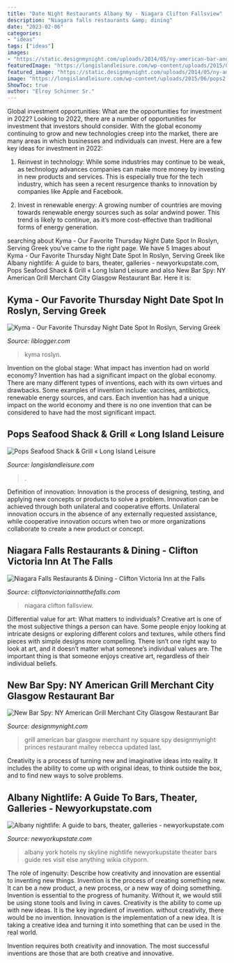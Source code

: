 ```yaml
---
title: "Date Night Restaurants Albany Ny - Niagara Clifton Fallsview"
description: "Niagara falls restaurants &amp; dining"
date: "2023-02-06"
categories:
- "ideas"
tags: ["ideas"]
images:
- "https://static.designmynight.com/uploads/2014/05/ny-american-bar-and-grill-optimised.jpg"
featuredImage: "https://longislandleisure.com/wp-content/uploads/2015/06/pops2.jpg"
featured_image: "https://static.designmynight.com/uploads/2014/05/ny-american-bar-and-grill-optimised.jpg"
image: "https://longislandleisure.com/wp-content/uploads/2015/06/pops2.jpg"
ShowToc: true
author: "Elroy Schinner Sr."
---
```



Global investment opportunities: What are the opportunities for investment in 2022?
Looking to 2022, there are a number of opportunities for investment that investors should consider. With the global economy continuing to grow and new technologies creep into the market, there are many areas in which businesses and individuals can invest. Here are a few key ideas for investment in 2022: 
1. Reinvest in technology: While some industries may continue to be weak, as technology advances companies can make more money by investing in new products and services. This is especially true for the tech industry, which has seen a recent resurgence thanks to innovation by companies like Apple and Facebook. 

2. Invest in renewable energy: A growing number of countries are moving towards renewable energy sources such as solar andwind power. This trend is likely to continue, as it’s more cost-effective than traditional forms of energy generation. 


	

		
searching about Kyma - Our Favorite Thursday Night Date Spot In Roslyn, Serving Greek you've came to the right page. We have 5 Images about Kyma - Our Favorite Thursday Night Date Spot In Roslyn, Serving Greek like Albany nightlife: A guide to bars, theater, galleries - newyorkupstate.com, Pops Seafood Shack &amp; Grill « Long Island Leisure and also New Bar Spy: NY American Grill Merchant City Glasgow Restaurant Bar. Here it is:
		
    
## Kyma - Our Favorite Thursday Night Date Spot In Roslyn, Serving Greek

<img loading=lazy src="https://www.liblogger.com/venues/kyma-roslyn.jpg" onerror="this.onerror=null;this.src='https://tse4.mm.bing.net/th?id=OIP.M7urfRD4k0mYQOF8FuRAEwHaKP&amp;pid=15.1';" alt="Kyma - Our Favorite Thursday Night Date Spot In Roslyn, Serving Greek">

_Source: liblogger.com_

>kyma roslyn. 

	

Invention on the global stage: What impact has invention had on world economy?
Invention has had a significant impact on the global economy. There are many different types of inventions, each with its own virtues and drawbacks. Some examples of invention include: vaccines, antibiotics, renewable energy sources, and cars. Each invention has had a unique impact on the world economy and there is no one invention that can be considered to have had the most significant impact.

    
## Pops Seafood Shack &amp; Grill « Long Island Leisure

<img loading=lazy src="https://longislandleisure.com/wp-content/uploads/2015/06/pops2.jpg" onerror="this.onerror=null;this.src='https://tse1.mm.bing.net/th?id=OIP.qCiPV_a4un5_0ha-_RQ8TQHaFj&amp;pid=15.1';" alt="Pops Seafood Shack &amp; Grill « Long Island Leisure">

_Source: longislandleisure.com_

>. 

	

Definition of innovation:
Innovation is the process of designing, testing, and applying new concepts or products to solve a problem. Innovation can be achieved through both unilateral and cooperative efforts. Unilateral innovation occurs in the absence of any externally requested assistance, while cooperative innovation occurs when two or more organizations collaborate to create a new product or concept.

    
## Niagara Falls Restaurants &amp; Dining - Clifton Victoria Inn At The Falls

<img loading=lazy src="https://cliftonvictoriainnatthefalls.com/wp-content/uploads/2013/05/dining.jpg" onerror="this.onerror=null;this.src='https://tse2.mm.bing.net/th?id=OIP.ckw6WGQTIioH8LXbOiqYAwHaC-&amp;pid=15.1';" alt="Niagara Falls Restaurants &amp; Dining - Clifton Victoria Inn at the Falls">

_Source: cliftonvictoriainnatthefalls.com_

>niagara clifton fallsview. 

	

Differential value for art: What matters to individuals?
Creative art is one of the most subjective things a person can have. Some people enjoy looking at intricate designs or exploring different colors and textures, while others find pieces with simple designs more compelling. There isn’t one right way to look at art, and it doesn’t matter what someone’s individual values are. The important thing is that someone enjoys creative art, regardless of their individual beliefs.

    
## New Bar Spy: NY American Grill Merchant City Glasgow Restaurant Bar

<img loading=lazy src="https://static.designmynight.com/uploads/2014/05/ny-american-bar-and-grill-optimised.jpg" onerror="this.onerror=null;this.src='https://tse1.mm.bing.net/th?id=OIP.lk0Np_Y_Bv7y0yspN-FLRwHaFj&amp;pid=15.1';" alt="New Bar Spy: NY American Grill Merchant City Glasgow Restaurant Bar">

_Source: designmynight.com_

>grill american bar glasgow merchant ny square spy designmynight princes restaurant malley rebecca updated last. 

	

Creativity is a process of turning new and imaginative ideas into reality. It includes the ability to come up with original ideas, to think outside the box, and to find new ways to solve problems.

    
## Albany Nightlife: A Guide To Bars, Theater, Galleries - Newyorkupstate.com

<img loading=lazy src="https://www.newyorkupstate.com/resizer/Zr0IR4SMQw7EGrpD7N98NtBR9Og=/1200x0/advancelocal-adapter-image-uploads.s3.amazonaws.com/image.newyorkupstate.com/home/nyup-media/width2048/img/albany/photo/2015/04/27/skyline-001-hijpg-34fc2dd2774c068c.jpg" onerror="this.onerror=null;this.src='https://tse1.mm.bing.net/th?id=OIP.aOsRDrkXq8XoWlGFG8_cwgHaEK&amp;pid=15.1';" alt="Albany nightlife: A guide to bars, theater, galleries - newyorkupstate.com">

_Source: newyorkupstate.com_

>albany york hotels ny skyline nightlife newyorkupstate theater bars guide res visit else anything wikia cityporn. 

	

The role of ingenuity: Describe how creativity and innovation are essential to inventing new things.
Invention is the process of creating something new. It can be a new product, a new process, or a new way of doing something. Invention is essential to the progress of humanity. Without it, we would still be using stone tools and living in caves.
Creativity is the ability to come up with new ideas. It is the key ingredient of invention. without creativity, there would be no invention. Innovation is the implementation of a new idea. It is taking a creative idea and turning it into something that can be used in the real world.

Invention requires both creativity and innovation. The most successful inventions are those that are both creative and innovative.

